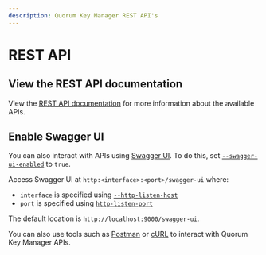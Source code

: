 ```yaml
---
description: Quorum Key Manager REST API's
---
```


# REST API

## View the REST API documentation

View the [REST API documentation] for more information about the available APIs.

## Enable Swagger UI

You can also interact with APIs using [Swagger UI]. To do this, set
[`--swagger-ui-enabled`](CLI-Syntax.md#swagger-ui-enabled) to `true`.

Access Swagger UI at `http:<interface>:<port>/swagger-ui` where:

* `interface` is specified using [`--http-listen-host`](CLI-Syntax.md#http-listen-host)
* `port` is specified using [`http-listen-port`](CLI-Syntax.md#http-listen-port)

The default location is `http://localhost:9000/swagger-ui`.

You can also use tools such as [Postman] or [cURL] to interact with Quorum Key Manager APIs.

<!-- Links -->
[REST API documentation]: https://consensysquorum.github.io/quorum-key-manager/
[Postman]: https://www.postman.com/
[cURL]: https://curl.haxx.se/
[Swagger UI]: https://swagger.io/tools/swagger-ui/

